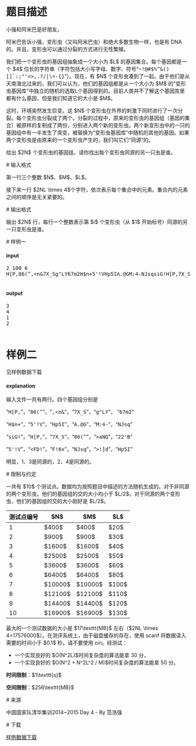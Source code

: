 # 题目描述

<p>小强和阿米巴是好朋友。</p>
<p>阿米巴告诉小强，变形虫（又叫阿米巴虫）和绝大多数生物一样，也是有 DNA 的。并且，变形虫可以通过分裂的方式进行无性繁殖。</p>
<p>我们把一个变形虫的基因组抽象成一个大小为 $L$ 的基因集合。每个基因都是一个 $4$ 位长的字符串（字符包括大小写字母、数字、符号“<samp>~!@#$%^&amp;()[]`:;&#34;&#39;&lt;&gt;,.?/|\=-{}</samp>”）。现在，有 $N$ 个变形虫凑到了一起。由于他们是从天南海北过来的，我们可以认为，他们的基因组都是从一个大小为 $M$ 的“变形虫基因库“中独立的随机的选取L个基因得到的。目前人类并不了解这个基因库里都有什么基因，但是我们知道它的大小是 $M$。</p>
<p>这时，环境突然发生巨变。这 $N$ 个变形虫在外界的刺激下同时进行了一次分裂。每个变形虫分裂成了两个。分裂的过程中，原来的变形虫的基因组（基因的集合）被原样的复制成了两份，分别进入两个新的变形虫。两个新变形虫中的一只的基因组中有一半发生了突变，被替换为“变形虫基因库”中随机的其他的基因。如果两个变形虫是由原来的一个变形虫产生的，我们叫它们“同源”的。</p>
<p>给出 $2N$ 个变形虫的基因组，请你找出每个变形虫同源的另一只虫是谁。</p>
# 输入格式


<p>第一行三个整数 $N$、$M$、$L$。</p>
<p>接下来一行 $2NL \times 4$个字符，依次表示每个集合中的元素。集合内的元素之间的顺序是无关紧要的。</p>
# 输出格式


<p>输出 $2N$ 行，每行一个整数表示第 $i$ 个变形虫（从 $1$ 开始标号）同源的另一只变形虫是谁。</p>
# 样例一


<h4>input</h4>
<pre>2 100 6
H[P,86(^,&lt;n&amp;7X_Sg&#34;LY67m2H$n+5&#39;!VHp5IA.@GM:4-NJsqsiG!H[P,7X_S86(^&gt;aNQ22&#39;B5&#39;!V&lt;FD!F!6xNJsq&gt;!]dHp5I

</pre>

<h4>output</h4>
<pre>3
4
1
2

</pre>

# 样例二


<p>见样例数据下载</p>
<h4>explanation</h4>
<p>输入文件一共有两行。四个基因组分别是</p>
<p>“<samp>H[P,</samp>”，“<samp>86(^</samp>”，“<samp>,&lt;n&amp;</samp>”，“<samp>7X_S</samp>”，“<samp>g&#34;LY</samp>”， “<samp>67m2</samp>”</p>
<p>“<samp>H$n+</samp>”，“<samp>5&#39;!V</samp>”，“<samp>Hp5I</samp>”，“<samp>A.@G</samp>”，“<samp>M:4-</samp>”，“<samp>NJsq</samp>”</p>
<p>“<samp>siG!</samp>”，“<samp>H[P,</samp>”，“<samp>7X_S</samp>”，“<samp>86(^</samp>”，“<samp>&gt;aNQ</samp>”，“<samp>22&#39;B</samp>”</p>
<p>“<samp>5&#39;!V</samp>”，“<samp>&lt;FD!</samp>”，“<samp>F!6x</samp>”，“<samp>NJsq</samp>”，“<samp>&gt;!]d</samp>”，“<samp>Hp5I</samp>”</p>
<p>明显，1、3是同源的，2、4是同源的。</p>
# 限制与约定


<p>一共有 $10$ 个测试点。数据均为按照题目中描述的方法随机生成的。对于非同源的两个变形虫，他们的基因组的交的大小均小于 $L/2$。对于同源的两个变形虫，他们的基因组的交的大小刚好是 $L/2$。</p>
<div class="table-responsive">
<table class="table table-bordered table-text-center table-vertical-middle"><thead><tr><th>测试点编号</th>
<th>$N$</th>
<th>$M$</th>
<th>$L$</th>
</tr></thead><tbody><tr><td>1</td><td>$400$</td><td>$400$</td><td>$20$</td></tr><tr><td>2</td><td>$900$</td><td>$900$</td><td>$30$</td></tr><tr><td>3</td><td>$1600$</td><td>$1600$</td><td>$40$</td></tr><tr><td>4</td><td>$2500$</td><td>$2500$</td><td>$50$</td></tr><tr><td>5</td><td>$3600$</td><td>$3600$</td><td>$60$</td></tr><tr><td>6</td><td>$6400$</td><td>$6400$</td><td>$80$</td></tr><tr><td>7</td><td>$10000$</td><td>$10000$</td><td>$100$</td></tr><tr><td>8</td><td>$12100$</td><td>$12100$</td><td>$110$</td></tr><tr><td>9</td><td>$14400$</td><td>$14400$</td><td>$120$</td></tr><tr><td>10</td><td>$16900$</td><td>$16900$</td><td>$130$</td></tr></tbody></table></div>

<p>最大的一个测试数据的大小是 $17\texttt{MB}$ 左右（$2NL \times 4=17576000$）。在测评系统上，由于磁盘缓存的存在，使用 scanf 将数据读入需要的时间小于 $0.1$ 秒。请不要使用 cin。经测试：</p>
<ul><li>一个实现良好的 $O(N^2L)$时间复杂度的算法能拿 30 分，</li>
<li>一个实现良好的 $O(N^2 + N^2L^2 / M)$时间复杂度的算法能拿 50 分。</li>
</ul><p><strong>时间限制</strong>：$1\texttt{s}$</p>
<p><strong>空间限制</strong>：$256\texttt{MB}$</p>
# 来源


<p>中国国家队清华集训2014~2015 Day 4 - By 范浩强</p>
# 下载


<p><a href="/download.php?type=problem&amp;id=45">样例数据下载</a></p>
